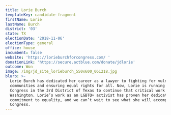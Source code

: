 ```yaml
---
title: Lorie Burch
templateKey: candidate-fragment
firstName: Lorie
lastName: Burch
district: '03'
state: TX
electionDate: '2018-11-06'
electionType: general
office: house
incumbent: false
website: 'https://lorieburchforcongress.com/ '
donationLink: 'https://secure.actblue.com/donate/jdlorie'
outcome: Won
image: /img/jd_site_lorieburch_550x600_061218.jpg
blurb: >-
  Lorie Burch has dedicated her career as a lawyer to fighting for vulnerable
  communities and ensuring equal rights for all. Now, Lorie is running for
  Congress in the 3rd District of Texas to continue that critical work in
  Washington. Lorie’s work as an LGBTQ+ activist has proven her dedication and
  commitment to equality, and we can’t wait to see what she will accomplish in
  Congress.
---
```


